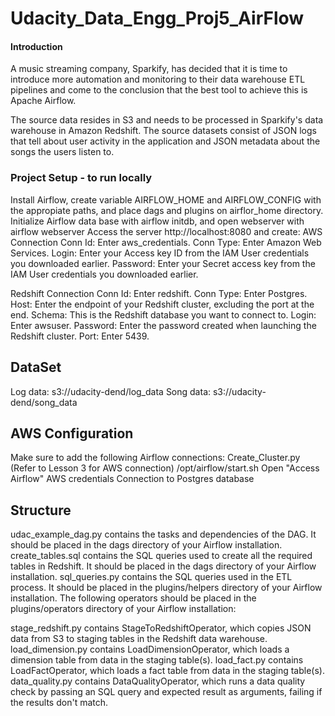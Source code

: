 # Udacity_Data_Engg_Proj5_AirFlow
#### Introduction
A music streaming company, Sparkify, has decided that it is time to introduce more automation and monitoring to their data warehouse ETL pipelines and come to the conclusion that the best tool to achieve this is Apache Airflow.

The source data resides in S3 and needs to be processed in Sparkify's data warehouse in Amazon Redshift. The source datasets consist of JSON logs that tell about user activity in the application and JSON metadata about the songs the users listen to.

### Project Setup - to run locally
Install Airflow, create variable AIRFLOW_HOME and AIRFLOW_CONFIG with the appropiate paths, and place dags and plugins on airflor_home directory.
Initialize Airflow data base with airflow initdb, and open webserver with airflow webserver
Access the server http://localhost:8080 and create:
AWS Connection Conn Id: Enter aws_credentials. Conn Type: Enter Amazon Web Services. Login: Enter your Access key ID from the IAM User credentials you downloaded earlier. Password: Enter your Secret access key from the IAM User credentials you downloaded earlier.

Redshift Connection Conn Id: Enter redshift. Conn Type: Enter Postgres. Host: Enter the endpoint of your Redshift cluster, excluding the port at the end. Schema: This is the Redshift database you want to connect to. Login: Enter awsuser. Password: Enter the password created when launching the Redshift cluster. Port: Enter 5439.

## DataSet
Log data: s3://udacity-dend/log_data
Song data: s3://udacity-dend/song_data

## AWS Configuration
Make sure to add the following Airflow connections:
Create_Cluster.py (Refer to Lesson 3 for AWS connection)
/opt/airflow/start.sh
Open "Access Airflow"
AWS credentials
Connection to Postgres database

## Structure
udac_example_dag.py contains the tasks and dependencies of the DAG. It should be placed in the dags directory of your Airflow installation.
create_tables.sql contains the SQL queries used to create all the required tables in Redshift. It should be placed in the dags directory of your Airflow installation.
sql_queries.py contains the SQL queries used in the ETL process. It should be placed in the plugins/helpers directory of your Airflow installation.
The following operators should be placed in the plugins/operators directory of your Airflow installation:

stage_redshift.py contains StageToRedshiftOperator, which copies JSON data from S3 to staging tables in the Redshift data warehouse.
load_dimension.py contains LoadDimensionOperator, which loads a dimension table from data in the staging table(s).
load_fact.py contains LoadFactOperator, which loads a fact table from data in the staging table(s).
data_quality.py contains DataQualityOperator, which runs a data quality check by passing an SQL query and expected result as arguments, failing if the results don't match.
